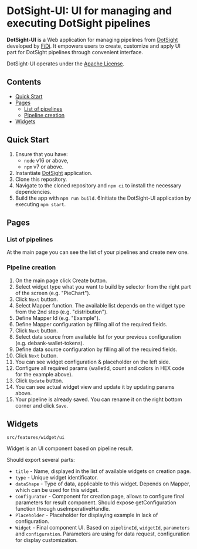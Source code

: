 # DotSight-UI: UI for managing and executing DotSight pipelines

**DotSight-UI** is a Web application for managing pipelines from [DotSight](https://github.com/fidi-tech/dotsight) developed by [FiDi](https://fidi.tech). It empowers users to create, customize and apply UI part for DotSight pipelines through convenient interface.

DotSight-UI operates under the [Apache License](./NOTICE).

## Contents
* [Quick Start](#quick-start)
* [Pages](#pages)
    * [List of pipelines](#list-of-pipelines)
    * [Pipeline creation](#pipeline-creation)
* [Widgets](#widgets)


## Quick Start
1. Ensure that you have:
    - ```node``` v16 or above,
    - ```npm``` v7 or above.
2. Instantiate [DotSight](https://github.com/fidi-tech/dotsight) application. 
3. Clone this repository.
4. Navigate to the cloned repository and ```npm ci``` to install the necessary dependencies.
5. Build the app with ```npm run build```.
6Initiate the DotSight-UI application by executing ```npm start```.

## Pages
### List of pipelines
At the main page you can see the list of your pipelines and create new one.

### Pipeline creation
1. On the main page click Create button.
2. Select widget type what you want to build by selector from the right part of the screen (e.g. "PieChart").
3. Click ```Next``` button.
4. Select Mapper function. The available list depends on the widget type from the 2nd step (e.g. "distribution").
5. Define Mapper Id (e.g. "Example").
6. Define Mapper configuration by filling all of the required fields.
7. Click ```Next``` button.
8. Select data source from available list for your previous configuration (e.g. debank-wallet-tokens).
9. Define data source configuration by filling all of the required fields.
10. Click ```Next``` button.
11. You can see widget configuration & placeholder on the left side.
12. Configure all required params (walletId, count and colors in HEX code for the example above).
13. Click ```Update``` button.
14. You can see actual widget view and update it by updating params above.
15. Your pipeline is already saved. You can rename it on the right bottom corner and click ```Save```.

## Widgets
``src/features/widget/ui``

Widget is an UI component based on pipeline result.

Should export several parts:
* ``title`` - Name, displayed in the list of available widgets on creation page.
* ``type`` - Unique widget identificator.
* ``dataShape`` - Type of data, applicable to this widget. Depends on Mapper, which can be used for this widget.
* ``Configurator`` - Component for creation page, allows to configure final parameters for result component. Should expose getConfiguration function through useImperativeHandle.
* ``Placeholder`` - Placeholder for displaying example in lack of configuration.
* ``Widget`` - Final component UI. Based on ``pipelineId``, ``widgetId``, ``parameters`` and ``configuration``. Parameters are using for data request, configuration for display customization.
